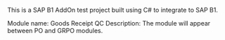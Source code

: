 This is a SAP B1 AddOn test project built using C# to integrate to SAP B1.

Module name: Goods Receipt QC 
Description: The module will appear between PO and GRPO modules.

